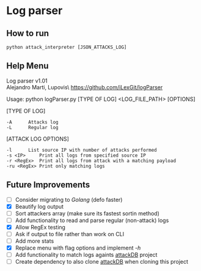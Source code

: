 # Log parser

## How to run
`python attack_interpreter [JSON_ATTACKS_LOG]`

## Help Menu
Log parser v1.01\
Alejandro Marti, Lupovis\ 
https://github.com/iLexGit/logParser 

Usage: python logParser.py [TYPE OF LOG] <LOG_FILE_PATH> [OPTIONS]

[TYPE OF LOG]

	-A		Attacks log
	-L		Regular log

[ATTACK LOG OPTIONS]

	-l		List source IP with number of attacks performed
	-s <IP>		Print all logs from specified source IP
	-r <RegEx>	Print all logs from attack with a matching payload
	-ru <RegEx>	Print only matching logs
## Future Improvements
- [ ] Consider migrating to *Golang* (defo faster)
- [x] Beautify log output
- [ ] Sort attackers array (make sure its fastest sortin method)
- [ ] Add functionality to read and parse regular (non-attack) logs
- [x] Allow RegEx testing
- [ ] Ask if output to file rather than work on CLI
- [ ] Add more stats
- [x] Replace menu with flag options and implement *-h*
- [ ] Add functionality to match logs againts [attackDB](https://github.com/iLexGit/attackDB) project
- [ ] Create dependency to also clone [attackDB](https://github.com/iLexGit/attackDB) when cloning this project